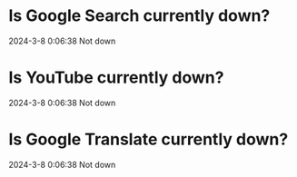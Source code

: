 # Is Google Search currently down?

2024-3-8 0:06:38 Not down

# Is YouTube currently down?

2024-3-8 0:06:38 Not down

# Is Google Translate currently down?

2024-3-8 0:06:38 Not down

